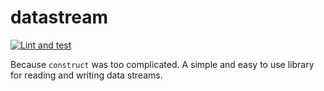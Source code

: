 # datastream
[![Lint and test](https://github.com/yntha/datastream/actions/workflows/python-app.yml/badge.svg)](https://github.com/yntha/datastream/actions/workflows/python-app.yml)

Because `construct` was too complicated. A simple and easy to use library for reading and writing data streams.